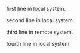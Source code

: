 first line in local system.

second line in local system.

third line in remote system.

fourth line in local system.

